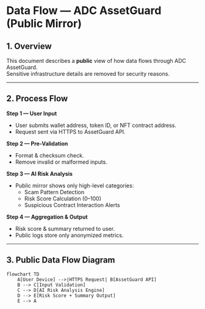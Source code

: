 # Data Flow — ADC AssetGuard (Public Mirror)

## 1. Overview
This document describes a **public** view of how data flows through ADC AssetGuard.  
Sensitive infrastructure details are removed for security reasons.

---

## 2. Process Flow
**Step 1 — User Input**  
- User submits wallet address, token ID, or NFT contract address.  
- Request sent via HTTPS to AssetGuard API.

**Step 2 — Pre-Validation**  
- Format & checksum check.  
- Remove invalid or malformed inputs.

**Step 3 — AI Risk Analysis**  
- Public mirror shows only high-level categories:
  - Scam Pattern Detection
  - Risk Score Calculation (0–100)
  - Suspicious Contract Interaction Alerts

**Step 4 — Aggregation & Output**  
- Risk score & summary returned to user.  
- Public logs store only anonymized metrics.

---

## 3. Public Data Flow Diagram
```mermaid
flowchart TD
    A[User Device] -->|HTTPS Request| B[AssetGuard API]
    B --> C[Input Validation]
    C --> D[AI Risk Analysis Engine]
    D --> E[Risk Score + Summary Output]
    E --> A
